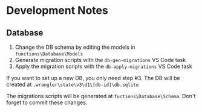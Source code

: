 # Development Notes
## Database
1. Change the DB schema by editing the models in `functions\Database\Models`
2. Generate migration scripts with the `db-gen-migrations` VS Code task
3. Apply the migration scripts with the `db-apply-migrations` VS Code task

If you want to set up a new DB, you only need step #3.
The DB will be created at `.wrangler\state\v3\d1\[db-id]\db.sqlite`

The migrations scripts will be generated at `fuctions\Database\Schema`.
Don't forget to commit these changes.
